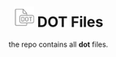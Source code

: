 <h1 align="center"><img src='dot.png' alt='Linux' width="40" height="40"/> <b>DOT Files</b></h1>
<p align="center">the repo contains all <b>dot</b> files.</p>
